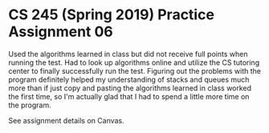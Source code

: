 # CS 245 (Spring 2019) Practice Assignment 06

Used the algorithms learned in class but did not receive full points when running the test. Had to look up algorithms online and utilize the CS tutoring center to finally successfully run the test. 
Figuring out the problems with the program definitely helped my understanding of stacks and queues much more than if just copy and pasting the algorithms learned in class worked the first time, so I'm actually glad that I had to spend a little more time on the program.

See assignment details on Canvas.
